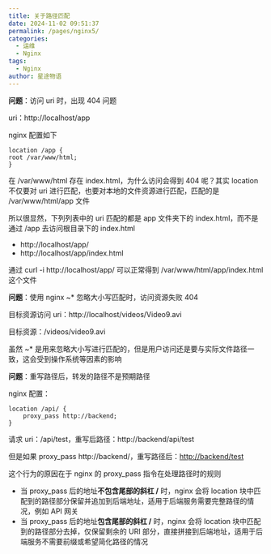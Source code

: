 ```yaml
---
title: 关于路径匹配
date: 2024-11-02 09:51:37
permalink: /pages/nginx5/
categories:
  - 运维
  - Nginx
tags:
  - Nginx
author: 星途物语
---
```

**问题**：访问 uri 时，出现 404 问题

uri：http://localhost/app

nginx 配置如下

```
location /app {
root /var/www/html;
}
```

在 /var/www/html 存在 index.html，为什么访问会得到 404 呢？其实 location 不仅要对 uri 进行匹配，也要对本地的文件资源进行匹配，匹配的是 /var/www/html/app 文件

所以很显然，下列列表中的 uri 匹配的都是 app 文件夹下的 index.html，而不是通过 /app 去访问根目录下的 index.html

- http://localhost/app/
- http://localhost/app/index.html

通过 curl -i http://localhost/app/ 可以正常得到 /var/www/html/app/index.html 这个文件

**问题**：使用 nginx ~* 忽略大小写匹配时，访问资源失败 404

目标资源访问 uri：http://localhost/videos/Video9.avi

目标资源：/videos/video9.avi

虽然 ~* 是用来忽略大小写进行匹配的，但是用户访问还是要与实际文件路径一致，这会受到操作系统等因素的影响

**问题**：重写路径后，转发的路径不是预期路径

nginx 配置：

```
location /api/ {
    proxy_pass http://backend;
}
```

请求 uri：/api/test，重写后路径：http://backend/api/test

但是如果 proxy_pass http://backend/，重写路径后：[http://backend/test](http://backend/api/test)

这个行为的原因在于 nginx 的 proxy_pass 指令在处理路径时的规则

- 当 proxy_pass 后的地址**不包含尾部的斜杠 /** 时，nginx 会将 location 块中匹配到的路径部分保留并追加到后端地址，适用于后端服务需要完整路径的情况，例如 API 网关
- 当 proxy_pass 后的地址**包含尾部的斜杠 /** 时，nginx 会将 location 块中匹配到的路径部分去掉，仅保留剩余的 URI 部分，直接拼接到后端地址，适用于后端服务不需要前缀或希望简化路径的情况